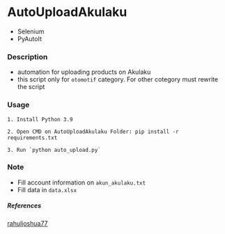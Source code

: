 # AutoUploadAkulaku

- Selenium
- PyAutoIt

### Description

- automation for uploading products on Akulaku
- this script only for `otomotif` category. For other cotegory must rewrite the script

### Usage

    1. Install Python 3.9
    
    2. Open CMD on AutoUploadAkulaku Folder: pip install -r requirements.txt
    
    3. Run `python auto_upload.py`
    
### Note

- Fill account information on `akun_akulaku.txt`
- Fill data in `data.xlsx`

##### References

[rahuljoshua77](https://github.com/rahuljoshua77/Akulaku-Create-NewProduct-Automation/blob/main/README.md)

